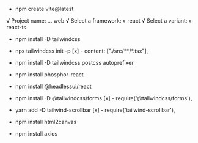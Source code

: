 -  npm create vite@latest

√ Project name: ... web
√ Select a framework: » react
√ Select a variant: » react-ts

- npm install -D tailwindcss
- npx tailwindcss init -p
[x] - content: ["./src/**/*.tsx"],

- npm install -D tailwindcss postcss autoprefixer

- npm install phosphor-react

- npm install @headlessui/react

- npm install -D @tailwindcss/forms
[x] - require('@tailwindcss/forms'),

- yarn add -D tailwind-scrollbar 
[x] - require('tailwind-scrollbar'),

- npm install html2canvas

- npm install axios